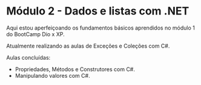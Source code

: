 # Módulo 2 - Dados e listas com .NET
Aqui estou aperfeiçoando os fundamentos básicos aprendidos no módulo 1 do BootCamp Dio x XP.

Atualmente realizando as aulas de Exceções e Coleções com C#.

Aulas concluídas:
- Propriedades, Métodos e Construtores com C#.
- Manipulando valores com C#.
